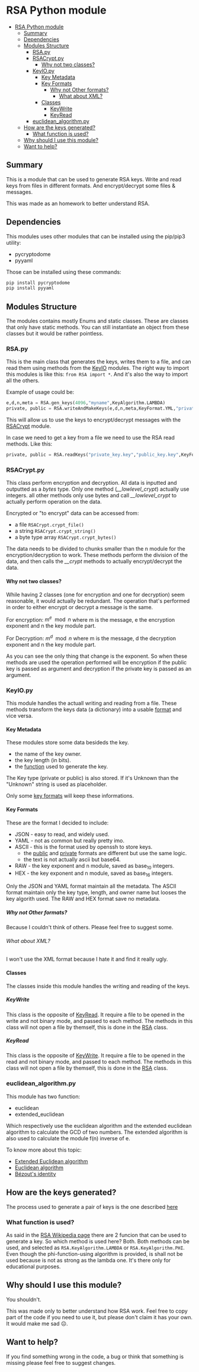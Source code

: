 # RSA Python module
- [RSA Python module](#rsa-python-module)
  - [Summary](#summary)
  - [Dependencies](#dependencies)
  - [Modules Structure](#modules-structure)
    - [RSA.py](#rsapy)
    - [RSACrypt.py](#rsacryptpy)
      - [Why not two classes?](#why-not-two-classes)
    - [KeyIO.py](#keyiopy)
      - [Key Metadata](#key-metadata)
      - [Key Formats](#key-formats)
        - [Why not Other formats?](#why-not-other-formats)
          - [What about XML?](#what-about-xml)
      - [Classes](#classes)
        - [KeyWrite](#keywrite)
        - [KeyRead](#keyread)
    - [euclidean_algorithm.py](#euclidean_algorithmpy)
  - [How are the keys generated?](#how-are-the-keys-generated)
    - [What function is used?](#what-function-is-used)
  - [Why should I use this module?](#why-should-i-use-this-module)
  - [Want to help?](#want-to-help)

## Summary
This is a module that can be used to generate RSA keys.
Write and read keys from files in different formats.
And encrypt/decrypt some files & messages.

This was made as an homework to better understand RSA.

## Dependencies
This modules uses other modules that can be installed using the pip/pip3 utility:
- pycryptodome
- pyyaml

Those can be installed using these commands:
```bash
pip install pycryptodome
pip install pyyaml
```

## Modules Structure
The modules contains mostly Enums and static classes. These are classes that only have static methods. You can still instantiate an object from these classes but it would be rather pointless.

### RSA.py
This is the main class that generates the keys, writes them to a file, and can read them using methods from the [KeyIO](#keyio) modules.
The right way to import this modules is like this: `from RSA import *`. And it's also the way to import all the others.

Example of usage could be:
```python
e,d,n,meta = RSA.gen_keys(4096,"myname",KeyAlgorithm.LAMBDA)
private, public = RSA.writeAndMakeKeys(e,d,n,meta,KeyFormat.YML,"private_key.key","public_key.key")
```
This will allow us to use the keys to encrypt/decrypt messages with the [RSACrypt](#rsacryptpy) module.

In case we need to get a key from a file we need to use the RSA read methods. Like this:
```python
private, public = RSA.readKeys("private_key.key","public_key.key",KeyFormat.JSON)
```

### RSACrypt.py
This class perform encryption and decryption.
All data is inputted and outputted as a _bytes_ type. Only one method (*__lowlevel_crypt*) actually use integers. all other methods only use bytes and call *__lowlevel_crypt* to actually perform operation on the data.

Encrypted or "to encrypt" data can be accessed from:
  - a file `RSACrypt.crypt_file()`
  - a string `RSACrypt.crypt_string()`
  - a byte type array `RSACrypt.crypt_bytes()`

The data needs to be divided to chunks smaller than the n module for the encryption/decryption to work. These methods perform the division of the data, and then calls the *__crypt* methods to actually encrypt/decrypt the data.

#### Why not two classes?
While having 2 classes (one for encryption and one for decryption) seem reasonable, it would actually be redundant.
The operation that's performed in order to either encrypt or decrypt a message is the same.

For encryption: $m^e\mod n$ where m is the message, e the encryption exponent and n the key module part.

For Decryption: $m^d\mod n$ where m is the message, d the decryption exponent and n the key module part.

As you can see the only thing that change is the exponent.
So when these methods are used the operation performed will be encryption if the public key is passed as argument and decryption if the private key is passed as an argument.

### KeyIO.py
This module handles the actuall writing and reading from a file.
These methods transform the keys data (a dictionary) into a usable [format](#key-formats) and vice versa.

#### Key Metadata
These modules store some data besideds the key.
  - the name of the key owner.
  - the key length (in bits).
  - the [function](#what-function-is-used) used to generate the key.

The Key type (private or public) is also stored. If it's Unknown than the "Unknown" string is used as placeholder.

Only some [key formats](#key-formats) will keep these informations.

#### Key Formats
These are the format I decided to include:
- JSON - easy to read, and widely used.
- YAML - not as common but really pretty imo.
- ASCII - this is the format used by openssh to store keys.
  - the [public](https://coolaj86.com/articles/the-ssh-public-key-format/) and [private](https://coolaj86.com/articles/the-openssh-private-key-format/) formats are different but use the same logic.
  - the text is not actually ascii but base64.
- RAW - the key exponent and n module, saved as base$_{10}$ integers.
- HEX - the key exponent and n module, saved as base$_{16}$ integers.

Only the JSON and YAML format maintain all the metadata. The ASCII format maintain only the key type, length, and owner name but looses the key algorith used.
The RAW and HEX format save no metadata.

##### Why not Other formats?
Because I couldn't think of others.
Please feel free to suggest some.

###### What about XML?
I won't use the XML format because I hate it and find it really ugly.

#### Classes
The classes inside this module handles the writing and reading of the keys.

##### KeyWrite
This class is the opposite of [KeyRead](#keyread).
It require a file to be opened in the write and not binary mode, and passed to each method.
The methods in this class will not open a file by themself, this is done in the [RSA](#rsapy) class.

##### KeyRead
This class is the opposite of [KeyWrite](#keywrite).
It require a file to be opened in the read and not binary mode, and passed to each method.
The methods in this class will not open a file by themself, this is done in the [RSA](#rsapy) class.

### euclidean_algorithm.py
This module has two function:
- euclidean
- extended_euclidean

Which respectively use the euclidean algorithm and the extended euclidean algorithm to calculate the GCD of two numbers.
The extended algorithm is also used to calculate the module f(n) inverse of e.

To know more about this topic:
- [Extended Euclidean algorithm](https://en.wikipedia.org/wiki/Extended_Euclidean_algorithm)
- [Euclidean algorithm](https://en.wikipedia.org/wiki/Euclidean_algorithm)
- [Bézout's identity](https://en.wikipedia.org/wiki/B%C3%A9zout%27s_identity)

## How are the keys generated?
The process used to generate a pair of keys is the one described [here](https://en.wikipedia.org/wiki/RSA_(cryptosystem)#Key_generation)
### What function is used?
As said in the [RSA Wikipedia page](https://en.wikipedia.org/wiki/RSA_(cryptosystem)) there are 2 funcion that can be used to generate a key.
So which method is used here? Both. Both methods can be used, and selected as `RSA.KeyAlgorithm.LAMBDA` or `RSA.KeyAlgorithm.PHI`.
Even though the phi-function-using algorithm is provided, is shall not be used because is not as strong as the lambda one. It's there only for educational purposes.

## Why should I use this module?
You shouldn't.

This was made only to better understand how RSA work.
Feel free to copy part of the code if you need to use it, but please don't claim it has your own. It would make me sad ☹.

## Want to help?
If you find something wrong in the code, a bug or think that something is missing please feel free to suggest changes.